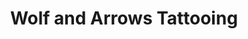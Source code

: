 ---
title: "Wolf and Arrows Tattooing"
url: /bury-st-edmunds/wolf-and-arrows-tattooing/
shop: Tattoo
---